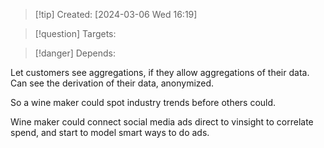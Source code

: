
>[!tip] Created: [2024-03-06 Wed 16:19]

>[!question] Targets: 

>[!danger] Depends: 

Let customers see aggregations, if they allow aggregations of their data.
Can see the derivation of their data, anonymized.

So a wine maker could spot industry trends before others could.

Wine maker could connect social media ads direct to vinsight to correlate spend, and start to model smart ways to do ads.